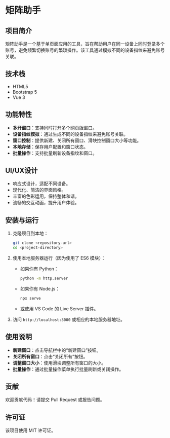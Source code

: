 # 矩阵助手

## 项目简介

矩阵助手是一个基于单页面应用的工具，旨在帮助用户在同一设备上同时登录多个账号，避免频繁切换账号的繁琐操作。该工具通过模拟不同的设备指纹来避免账号关联。

## 技术栈

- HTML5
- Bootstrap 5
- Vue 3

## 功能特性

- **多开窗口**：支持同时打开多个网页版窗口。
- **设备指纹模拟**：通过生成不同的设备指纹来避免账号关联。
- **窗口控制**：提供新建、关闭所有窗口、滑块控制窗口大小等功能。
- **本地存储**：保存用户配置和窗口状态。
- **批量操作**：支持批量刷新设备指纹和窗口。

## UI/UX设计

- 响应式设计，适配不同设备。
- 现代化、简洁的界面风格。
- 丰富的色彩运用，保持整体和谐。
- 流畅的交互动画，提升用户体验。

## 安装与运行

1. 克隆项目到本地：
   ```bash
   git clone <repository-url>
   cd <project-directory>
   ```

2. 使用本地服务器运行（因为使用了 ES6 模块）：

   - 如果你有 Python：
     ```bash
     python -m http.server
     ```

   - 如果你有 Node.js：
     ```bash
     npx serve
     ```

   - 或使用 VS Code 的 Live Server 插件。

3. 访问 `http://localhost:3000` 或相应的本地服务器地址。

## 使用说明

- **新建窗口**：点击导航栏中的“新建窗口”按钮。
- **关闭所有窗口**：点击“关闭所有”按钮。
- **调整窗口大小**：使用滑块调整所有窗口的大小。
- **批量操作**：通过批量操作菜单执行批量刷新或关闭操作。

## 贡献

欢迎贡献代码！请提交 Pull Request 或报告问题。

## 许可证

该项目使用 MIT 许可证。 